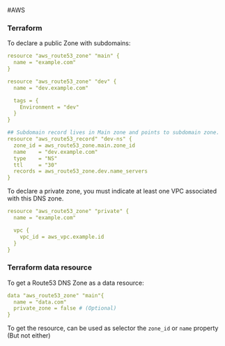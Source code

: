 #AWS 






### Terraform

To declare a public Zone with subdomains: 

```yaml
resource "aws_route53_zone" "main" {
  name = "example.com"
}

resource "aws_route53_zone" "dev" {
  name = "dev.example.com"

  tags = {
    Environment = "dev"
  }
}

## Subdomain record lives in Main zone and points to subdomain zone. 
resource "aws_route53_record" "dev-ns" {
  zone_id = aws_route53_zone.main.zone_id
  name    = "dev.example.com"
  type    = "NS"
  ttl     = "30"
  records = aws_route53_zone.dev.name_servers
}
```

To declare a private zone, you must indicate at least one VPC associated with this DNS zone.

```yaml
resource "aws_route53_zone" "private" {
  name = "example.com"

  vpc {
    vpc_id = aws_vpc.example.id
  }
}
```


### Terraform data resource

To get a Route53 DNS Zone as a data resource: 

```yaml
data "aws_route53_zone" "main"{
  name = "data.com"
  private_zone = false # (Optional)
}
```

To get the resource, can be used as selector the `zone_id` or `name` property (But not either)



